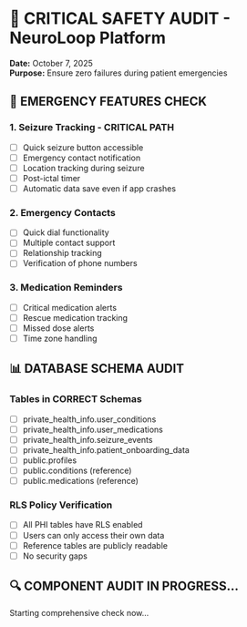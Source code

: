 # 🚨 CRITICAL SAFETY AUDIT - NeuroLoop Platform
**Date:** October 7, 2025  
**Purpose:** Ensure zero failures during patient emergencies

## 🔴 EMERGENCY FEATURES CHECK

### 1. Seizure Tracking - CRITICAL PATH
- [ ] Quick seizure button accessible
- [ ] Emergency contact notification
- [ ] Location tracking during seizure
- [ ] Post-ictal timer
- [ ] Automatic data save even if app crashes

### 2. Emergency Contacts
- [ ] Quick dial functionality
- [ ] Multiple contact support
- [ ] Relationship tracking
- [ ] Verification of phone numbers

### 3. Medication Reminders
- [ ] Critical medication alerts
- [ ] Rescue medication tracking
- [ ] Missed dose alerts
- [ ] Time zone handling

## 📊 DATABASE SCHEMA AUDIT

### Tables in CORRECT Schemas
- [ ] private_health_info.user_conditions
- [ ] private_health_info.user_medications
- [ ] private_health_info.seizure_events
- [ ] private_health_info.patient_onboarding_data
- [ ] public.profiles
- [ ] public.conditions (reference)
- [ ] public.medications (reference)

### RLS Policy Verification
- [ ] All PHI tables have RLS enabled
- [ ] Users can only access their own data
- [ ] Reference tables are publicly readable
- [ ] No security gaps

## 🔍 COMPONENT AUDIT IN PROGRESS...

Starting comprehensive check now...
